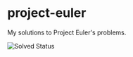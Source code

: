 project-euler
=============

My solutions to Project Euler's problems.

![Solved Status](https://projecteuler.net/profile/teerapap.png)
